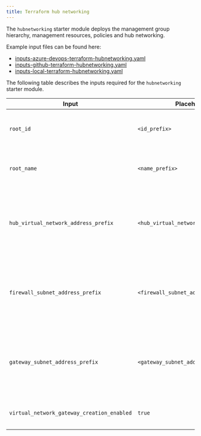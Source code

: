 ```yaml
---
title: Terraform hub networking
---
```


The `hubnetworking` starter module deploys the management group hierarchy, management resources, policies and hub networking.

Example input files can be found here:

- [inputs-azure-devops-terraform-hubnetworking.yaml][example_powershell_inputs_azure_devops_terraform_hubnetworking]
- [inputs-github-terraform-hubnetworking.yaml][example_powershell_inputs_github_terraform_hubnetworking]
- [inputs-local-terraform-hubnetworking.yaml][example_powershell_inputs_local_terraform_hubnetworking]

The following table describes the inputs required for the `hubnetworking` starter module.

| Input | Placeholder | Description |
| - | -- | --- |
| `root_id` | `<id_prefix>` | This is the prefix for the ID of management groups. |
| `root_name` | `<name_prefix>` | This is the prefix for the name of management groups. |
| `hub_virtual_network_address_prefix` | `<hub_virtual_network_address_prefix>` | This is the ip address prefix for the hub virtual network. This must be a valid CIDR, e.g. `10.0.0.0/16`. |
| `firewall_subnet_address_prefix` | `<firewall_subnet_address_prefix>` | This is the ip address prefix for the firewall subnet. This must be a valid CIDR, e.g. `10.0.0.0/24`. |
| `gateway_subnet_address_prefix` | `<gateway_subnet_address_prefix>` | This is the ip address prefix for the gateway subnet. This must be a valid CIDR, e.g. `10.0.1.0/24`. |
| `virtual_network_gateway_creation_enabled` | `true` | Determines whether or not to deploy the gateway. |

 [//]: # (************************)
 [//]: # (INSERT LINK LABELS BELOW)
 [//]: # (************************)

[example_powershell_inputs_azure_devops_terraform_hubnetworking]:     examples/powershell-inputs/inputs-azure-devops-terraform-hubnetworking.yaml "Example - PowerShell Inputs - Azure DevOps - Terraform - Hub Networking"
[example_powershell_inputs_github_terraform_hubnetworking]:     examples/powershell-inputs/inputs-github-terraform-hubnetworking.yaml "Example - PowerShell Inputs - GitHub - Terraform - Hub Networking"
[example_powershell_inputs_local_terraform_hubnetworking]:     examples/powershell-inputs/inputs-local-terraform-hubnetworking.yaml "Example - PowerShell Inputs - Local - Terraform - Hub Networking"
